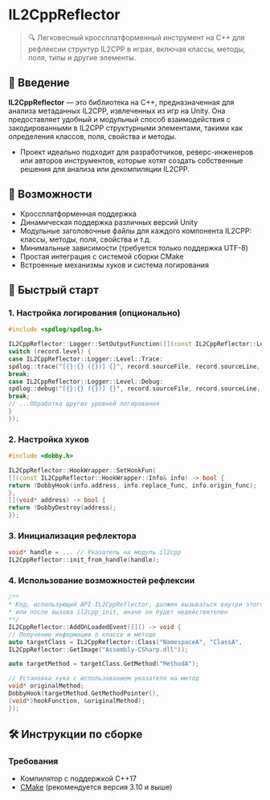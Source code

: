 # IL2CppReflector

> 🔍 Легковесный кроссплатформенный инструмент на C++ для рефлексии структур IL2CPP в играх, включая классы, методы, поля, типы и другие элементы.

## 📌 Введение

**IL2CppReflector** — это библиотека на C++, предназначенная для анализа метаданных IL2CPP, извлеченных из игр на Unity. Она предоставляет удобный и модульный способ взаимодействия с закодированными в IL2CPP структурными элементами, такими как определения классов, поля, свойства и методы.

* Проект идеально подходит для разработчиков, реверс-инженеров или авторов инструментов, которые хотят создать собственные решения для анализа или декомпиляции IL2CPP.

## 🧰 Возможности

- Кроссплатформенная поддержка
- Динамическая поддержка различных версий Unity
- Модульные заголовочные файлы для каждого компонента IL2CPP: классы, методы, поля, свойства и т.д.
- Минимальные зависимости (требуется только поддержка UTF-8)
- Простая интеграция с системой сборки CMake
- Встроенные механизмы хуков и система логирования

## 🚀 Быстрый старт

### 1. Настройка логирования (опционально)

```cpp
#include <spdlog/spdlog.h>

IL2CppReflector::Logger::SetOutputFunction([](const IL2CppReflector::Logger::Record &record) -> void {
switch (record.level) {
case IL2CppReflector::Logger::Level::Trace:
spdlog::trace("[{}:{} ({})] {}", record.sourceFile, record.sourceLine, record.sourceFunction, record.message);
break;
case IL2CppReflector::Logger::Level::Debug:
spdlog::debug("[{}:{} ({})] {}", record.sourceFile, record.sourceLine, record.sourceFunction, record.message);
break;
// ...Обработка других уровней логирования
}
});
```

### 2. Настройка хуков

```cpp
#include <dobby.h>

IL2CppReflector::HookWrapper::SetHookFun(
[](const IL2CppReflector::HookWrapper::Info& info) -> bool {
return !DobbyHook(info.address, info.replace_func, info.origin_func);
},
[](void* address) -> bool {
return !DobbyDestroy(address);
});
```

### 3. Инициализация рефлектора

```cpp
void* handle = ... // Указатель на модуль il2cpp
IL2CppReflector::init_from_handle(handle);
```

### 4. Использование возможностей рефлексии

```cpp
/**
* Код, использующий API IL2CppReflector, должен вызываться внутри этого колбэка
* или после вызова il2cpp_init, иначе он будет недействителен
**/
IL2CppReflector::AddOnLoadedEvent([]() -> void {
// Получение информации о классе и методе
auto targetClass = IL2CppReflector::Class("NamespaceA", "ClassA",
IL2CppReflector::GetImage("Assembly-CSharp.dll"));

auto targetMethod = targetClass.GetMethod("MethodA");

// Установка хука с использованием указателя на метод
void* originalMethod;
DobbyHook(targetMethod.GetMethodPointer(),
(void*)hookFunction, &originalMethod);
});
```

## 🛠️ Инструкции по сборке

### Требования

- Компилятор с поддержкой C++17
- [CMake](https://cmake.org/) (рекомендуется версия 3.10 и выше)